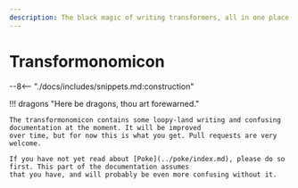 ```yaml
---
description: The black magic of writing transformers, all in one place!
---
```


# Transformonomicon

--8<-- "./docs/includes/snippets.md:construction"

!!! dragons "Here be dragons, thou art forewarned."

	The transformonomicon contains some loopy-land writing and confusing documentation at the moment. It will be improved
	over time, but for now this is what you get. Pull requests are very welcome.

	If you have not yet read about [Poke](../poke/index.md), please do so first. This part of the documentation assumes
	that you have, and will probably be even more confusing without it.
